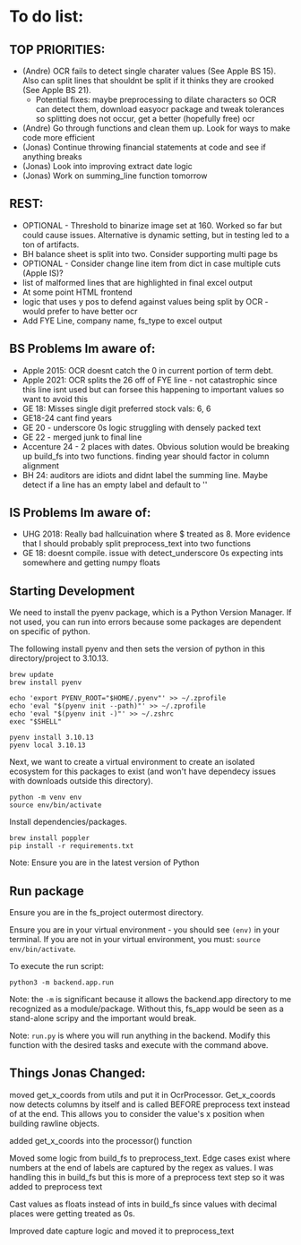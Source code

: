 # To do list:
## TOP PRIORITIES:
- (Andre) OCR fails to detect single charater values (See Apple BS 15). Also can split lines that shouldnt be split if it thinks they are crooked (See Apple BS 21). 
    - Potential fixes: maybe preprocessing to dilate characters so OCR can detect them, download easyocr package and tweak tolerances so splitting does not occur, get a better (hopefully free) ocr
- (Andre) Go through functions and clean them up. Look for ways to make code more efficient
- (Jonas) Continue throwing financial statements at code and see if anything breaks
- (Jonas) Look into improving extract date logic
- (Jonas) Work on summing_line function tomorrow
## REST:
- OPTIONAL - Threshold to binarize image set at 160. Worked so far but could cause issues. Alternative is dynamic setting, but in testing led to a ton of artifacts. 
- BH balance sheet is split into two. Consider supporting multi page bs
- OPTIONAL - Consider change line item from dict in case multiple cuts (Apple IS)? 
- list of malformed lines that are highlighted in final excel output
- At some point HTML frontend 
- logic that uses y pos to defend against values being split by OCR - would prefer to have better ocr
- Add FYE Line, company name, fs_type to excel output

## BS Problems Im aware of:
- Apple 2015: OCR doesnt catch the 0 in current portion of term debt.
- Apple 2021: OCR splits the 26 off of FYE line - not catastrophic since this line isnt used but can forsee this happening to important values so want to avoid this
- GE 18: Misses single digit preferred stock vals: 6, 6
- GE18-24 cant find years
- GE 20 - underscore 0s logic struggling with densely packed text
- GE 22 - merged junk to final line
- Accenture 24 - 2 places with dates. Obvious solution would be breaking up build_fs into two functions. finding year should factor in column alignment
- BH 24: auditors are idiots and didnt label the summing line. Maybe detect if a line has an empty label and default to ''
## IS Problems Im aware of:
- UHG 2018: Really bad hallcuination where $ treated as 8. More evidence that I should probably split preprocess_text into two functions 
- GE 18: doesnt compile. issue with detect_underscore 0s expecting ints somewhere and getting numpy floats
## Starting Development

We need to install the pyenv package, which is a Python Version Manager. If not used, you can run into errors because some packages are dependent on specific of python.

The following install pyenv and then sets the version of python in this directory/project to 3.10.13. 
```
brew update
brew install pyenv

echo 'export PYENV_ROOT="$HOME/.pyenv"' >> ~/.zprofile
echo 'eval "$(pyenv init --path)"' >> ~/.zprofile
echo 'eval "$(pyenv init -)"' >> ~/.zshrc
exec "$SHELL"

pyenv install 3.10.13
pyenv local 3.10.13
```

Next, we want to create a virtual environment to create an isolated ecosystem for this packages to exist (and won't have dependecy issues with downloads outside this directory).

```
python -m venv env
source env/bin/activate
```

Install dependencies/packages.
```
brew install poppler
pip install -r requirements.txt
```
Note: Ensure you are in the latest version of Python

## Run package
Ensure you are in the fs_project outermost directory.

Ensure you are in your virtual environment - you should see `(env)` in your terminal. If you are not in your virtual environment, you must: `source env/bin/activate`.

To execute the run script:
```
python3 -m backend.app.run
```
Note: the `-m` is significant because it allows the backend.app directory to me recognized as a module/package. Without this, fs_app would be seen as a stand-alone scripy and the important would break. 

Note: `run.py` is where you will run anything in the backend. Modify this function with the desired tasks and execute with the command above. 

## Things Jonas Changed:
moved get_x_coords from utils and put it in OcrProcessor. Get_x_coords now detects columns by itself and is called BEFORE preprocess text instead of at the end. This allows you to consider the value's x position when building rawline objects. 

added get_x_coords into the processor() function

Moved some logic from build_fs to preprocess_text. Edge cases exist where numbers at the end of labels are captured by the regex as values. I was handling this in build_fs but this is more of a preprocess text step so it was added to preprocess text

Cast values as floats instead of ints in build_fs since values with decimal places were getting treated as 0s.

Improved date capture logic and moved it to preprocess_text
